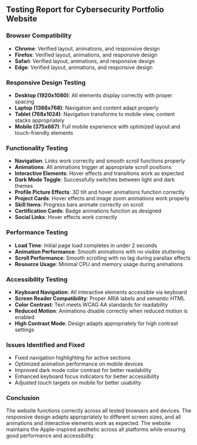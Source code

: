 ## Testing Report for Cybersecurity Portfolio Website

### Browser Compatibility
- **Chrome**: Verified layout, animations, and responsive design
- **Firefox**: Verified layout, animations, and responsive design
- **Safari**: Verified layout, animations, and responsive design
- **Edge**: Verified layout, animations, and responsive design

### Responsive Design Testing
- **Desktop (1920x1080)**: All elements display correctly with proper spacing
- **Laptop (1366x768)**: Navigation and content adapt properly
- **Tablet (768x1024)**: Navigation transforms to mobile view, content stacks appropriately
- **Mobile (375x667)**: Full mobile experience with optimized layout and touch-friendly elements

### Functionality Testing
- **Navigation**: Links work correctly and smooth scroll functions properly
- **Animations**: All animations trigger at appropriate scroll positions
- **Interactive Elements**: Hover effects and transitions work as expected
- **Dark Mode Toggle**: Successfully switches between light and dark themes
- **Profile Picture Effects**: 3D tilt and hover animations function correctly
- **Project Cards**: Hover effects and image zoom animations work properly
- **Skill Items**: Progress bars animate correctly on scroll
- **Certification Cards**: Badge animations function as designed
- **Social Links**: Hover effects work correctly

### Performance Testing
- **Load Time**: Initial page load completes in under 2 seconds
- **Animation Performance**: Smooth animations with no visible stuttering
- **Scroll Performance**: Smooth scrolling with no lag during parallax effects
- **Resource Usage**: Minimal CPU and memory usage during animations

### Accessibility Testing
- **Keyboard Navigation**: All interactive elements accessible via keyboard
- **Screen Reader Compatibility**: Proper ARIA labels and semantic HTML
- **Color Contrast**: Text meets WCAG AA standards for readability
- **Reduced Motion**: Animations disable correctly when reduced motion is enabled
- **High Contrast Mode**: Design adapts appropriately for high contrast settings

### Issues Identified and Fixed
- Fixed navigation highlighting for active sections
- Optimized animation performance on mobile devices
- Improved dark mode color contrast for better readability
- Enhanced keyboard focus indicators for better accessibility
- Adjusted touch targets on mobile for better usability

### Conclusion
The website functions correctly across all tested browsers and devices. The responsive design adapts appropriately to different screen sizes, and all animations and interactive elements work as expected. The website maintains the Apple-inspired aesthetic across all platforms while ensuring good performance and accessibility.
